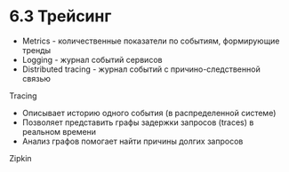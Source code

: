 # 6.3 Трейсинг

- Metrics - количественные показатели по событиям, формирующие
тренды
- Logging - журнал событий сервисов
- Distributed tracing - журнал событий с причино-следственной
связью

Tracing

- Описывает историю одного события (в распределенной
системе)
- Позволяет представить графы задержки запросов (traces) в
реальном времени
- Анализ графов помогает найти причины долгих запросов

Zipkin
